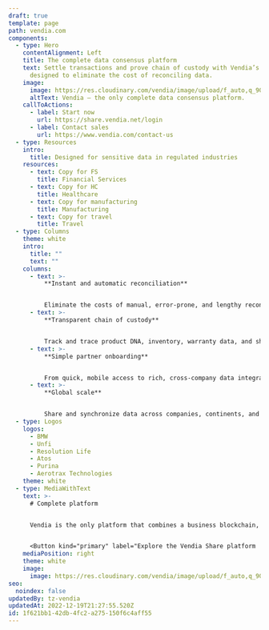 ```yaml
---
draft: true
template: page
path: vendia.com
components:
  - type: Hero
    contentAlignment: Left
    title: The complete data consensus platform
    text: Settle transactions and prove chain of custody with Vendia’s platform
      designed to eliminate the cost of reconciling data.
    image:
      image: https://res.cloudinary.com/vendia/image/upload/f_auto,q_90/v1666829792/user-images.githubusercontent.com..107442245..198142583-7df66b47-19d7-404f-a78e-8b0443f57804.png
      altText: Vendia – the only complete data consensus platform.
    callToActions:
      - label: Start now
        url: https://share.vendia.net/login
      - label: Contact sales
        url: https://www.vendia.com/contact-us
  - type: Resources
    intro:
      title: Designed for sensitive data in regulated industries
    resources:
      - text: Copy for FS
        title: Financial Services
      - text: Copy for HC
        title: Healthcare
      - text: Copy for manufacturing
        title: Manufacturing
      - text: Copy for travel
        title: Travel
  - type: Columns
    theme: white
    intro:
      title: ""
      text: ""
    columns:
      - text: >-
          **Instant and automatic reconciliation**


          Eliminate the costs of manual, error-prone, and lengthy reconciliation from partner data. Vendia offers real-time reconciliation with an accurate, trusted source of truth.
      - text: >-
          **Transparent chain of custody**


          Track and trace product DNA, inventory, warranty data, and shipping information across supply chain partners. Vendia provides a fully auditable, versioned, and immutable source of truth across partners.
      - text: >-
          **Simple partner onboarding**


          From quick, mobile access to rich, cross-company data integrations, Vendia’s platform makes it easy to connect partners—without costly integration development and maintenance.
      - text: >-
          **Global scale**


          Share and synchronize data across companies, continents, and clouds with high throughput, low latency, fault tolerance, and disaster recovery built-in.
  - type: Logos
    logos:
      - BMW
      - Unfi
      - Resolution Life
      - Atos
      - Purina
      - Aerotrax Technologies
    theme: white
  - type: MediaWithText
    text: >-
      # Complete platform


      Vendia is the only platform that combines a business blockchain, Smart APIs, and cloud storage and compute in a single, unified SaaS platform.


      <Button kind="primary" label="Explore the Vendia Share platform  " href="https://www.vendia.com/product" />
    mediaPosition: right
    theme: white
    image:
      image: https://res.cloudinary.com/vendia/image/upload/f_auto,q_90/v1669912270/blockchain_jqtj4r.webp
seo:
  noindex: false
updatedBy: tz-vendia
updatedAt: 2022-12-19T21:27:55.520Z
id: 1f621bb1-42db-4fc2-a275-150f6c4aff55
---
```

